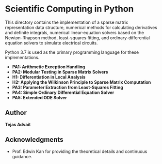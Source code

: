 # Scientific Computing in Python

This directory contains the implementation of a sparse matrix representation data structure, numerical methods for calculating derivatives and definite integrals, numerical linear-equation solvers based on the Newton-Rhapson method, least-squares fitting, and ordinary-differential equation solvers to simulate electrical circuits.

Python 3.7 is used as the primary programming language for these implementations.

* **PA1: Arithmetic Exception Handling**
* **PA2:  Modular Testing in Sparse Matrix Solvers**
* **H1: Differentiation in Local Analysis**
* **H2: Applying the Wilkinson Principle to Sparse Matrix Computation**
* **PA3:  Parameter Extraction from Least-Squares Fitting**
* **PA4:  Simple Ordinary Differential Equation Solver**
* **PA5:  Extended ODE Solver**


## Author

**Tejas Advait**

## Acknowledgments

* Prof. Edwin Kan for providing the theoretical details and continuous guidance.
